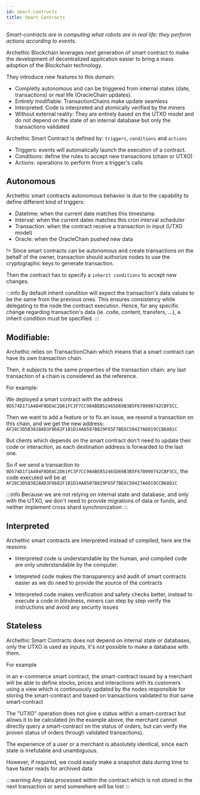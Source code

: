 ```yaml
---
id: smart-contracts
title: Smart Contracts
---
```


_Smart-contracts are in computing what robots are in real life: they perform actions according to events._

Archethic Blockchain leverages next generation of smart contract to make the development of decentralized application easier to bring a mass adoption of the Blockchain technology.

They introduce new features to this domain:

- Completly autonomous and can be triggered from internal states (date, transactions) or real life (OracleChain updates).
- Entirely modifiable: TransactionChains make update seamless
- Interpreted: Code is interpreted and atomically verified by the miners
- Without external reality: They are entirely based on the UTXO model and do not depend on the state of an internal database but only the transactions validated

Archethic Smart Contract is defined by: `triggers`, `conditions` and `actions`

- Triggers: events will automatically launch the execution of a contract.
- Conditions: define the rules to accept new transactions (chain or UTXO)
- Actions: operations to perform from a trigger's calls

## Autonomous

Archethic smart contracts autonomous behavior is due to the capability to define different kind of triggers:

- Datetime: when the current date matches this timestamp
- Interval: when the current dates matches this cron interval scheduler
- Transaction: when the contract receive a transaction in input (UTXO model)
- Oracle: when the OracleChain pushed new data

!> Since smart contracts can be autonomous and create transactions on the behalf of the owner, transaction should authorize nodes to use the cryptographic keys to generate transaction.

Then the contract has to specify a `inherit conditions` to accept new changes.

:::info
By default inherit condition will expect the transaction's data values to be the same from the previous ones. This ensures consistency while delegating to the node the contract execution.
Hence, for any specific change regarding transaction's data (ie. code, content, transfers, ...), a inherit condition must be specified.
:::

## Modifiable:

Archethic relies on TransactionChain which means that a smart contract can have its own transaction chain.

Then, it subjects to the same properties of the transaction chain: any last transaction of a chain is considered as the reference.

For example:

We deployed a smart contract with the address `0D574D171A484F8DEAC2D61FC3F7CC984BEB52465D69B3B5F670090742CBF5CC`.

Then we want to add a feature or to fix an issue, we resend a transaction on this chain, and we get the new address: `AF28C3D5B3828AD3F8682F1B1D14A8507B829F65F7BE6C50427A6019CCB6801C`

But clients which depends on the smart contract don't need to update their code or interaction, as each destination address is forwarded to the last one.

So if we send a transaction to `0D574D171A484F8DEAC2D61FC3F7CC984BEB52465D69B3B5F670090742CBF5CC`, the code executed will be at `AF28C3D5B3828AD3F8682F1B1D14A8507B829F65F7BE6C50427A6019CCB6801C`

:::info
Because we are not relying on internal state and database, and only with the UTXO, we don't need to provide migrations of data or funds, and neither implement cross shard synchronization
:::

## Interpreted

Archethic smart contracts are interpreted instead of compiled, here are the reasons:

- Interpreted code is understandable by the human, and compiled code are only understandable by the computer.

- Intepreted code makes the transparency and audit of smart contracts easier as we do need to provide the source of the contracts

- Interpreted code makes verification and safety checks better, instead to execute a code in blindness, miners can step by step verify the instructions and avoid any security issues

## Stateless

Archethic Smart Contracts does not depend on internal state or databases, only the UTXO is used as inputs, it's not possible to make a database with them.

For example

in an e-commerce smart contract, the smart-contract issued by a merchant will be able to define stocks, prices and interactions with its customers using a view which is continuously updated by the nodes responsible for storing the smart-contract and based on transactions validated to that same smart-contract

The "UTXO" operation does not give a status within a smart-contract but allows it to be calculated (in the example above, the merchant cannot directly query a smart-contract on the status of orders, but can verify the proven status of orders through validated transactions).

The experience of a user or a merchant is absolutely identical, since each state is irrefutable and unambiguous.

However, if required, we could easily make a snapshot data during time to have faster reads for archived data

:::warning
Any data processed within the contract which is not stored in the next transaction or send somewhere will be lost
:::
